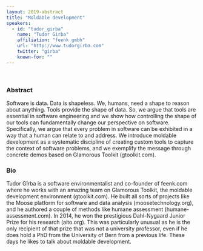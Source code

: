```yaml
---
layout: 2019-abstract
title: "Moldable development"
speakers:
  - id: "tudor_girba"
    name: "Tudor Girba"
    affiliation: "feenk gmbh"
    url: "http://www.tudorgirba.com"
    twitter: "girba"
    known-for: ""
---
```


<br/>

### Abstract

Software is data. Data is shapeless. We, humans, need a shape to reason about anything. Tools provide the shape of data. So, we argue that tools are essential in software engineering and we show how controlling the shape of our tools can fundamentally change our perspective on software. Specifically, we argue that every problem in software can be exhibited in a way that a human can relate to and address. We introduce moldable development as a systematic discipline of creating custom tools to capture the context of software problems, and we exemplify the message through concrete demos based on Glamorous Toolkit (gtoolkit.com).

### Bio

Tudor Gîrba is a software environmentalist and co-founder of feenk.com where he works with an amazing team on Glamorous Toolkit, the moldable development environment (gtoolkit.com). He built all sorts of projects like the Moose platform for software and data analysis (moosetechnology.org), and he authored a couple of methods like humane assessment (humane-assessment.com). In 2014, he won the prestigious Dahl-Nygaard Junior Prize for his research (aito.org). This was particularly unusual as he is the only recipient of that prize that was not a university professor, even if he does hold a PhD from the University of Bern from a previous life. These days he likes to talk about moldable development.


